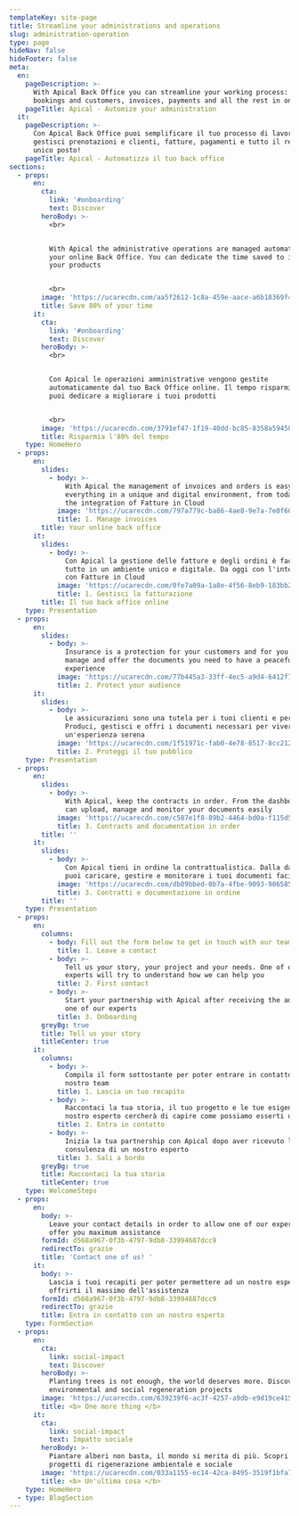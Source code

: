 ```yaml
---
templateKey: site-page
title: Streamline your administrations and operations
slug: administration-operation
type: page
hideNav: false
hideFooter: false
meta:
  en:
    pageDescription: >-
      With Apical Back Office you can streamline your working process: manage
      bookings and customers, invoices, payments and all the rest in one place!
    pageTitle: Apical - Automize your administration
  it:
    pageDescription: >-
      Con Apical Back Office puoi semplificare il tuo processo di lavoro:
      gestisci prenotazioni e clienti, fatture, pagamenti e tutto il resto in un
      unico posto!
    pageTitle: Apical - Automatizza il tuo back office
sections:
  - props:
      en:
        cta:
          link: '#onboarding'
          text: Discover
        heroBody: >-
          <br>


          With Apical the administrative operations are managed automatically by
          your online Back Office. You can dedicate the time saved to improve
          your products


          <br>
        image: 'https://ucarecdn.com/aa5f2612-1c8a-459e-aace-a6b18369f457/'
        title: Save 80% of your time
      it:
        cta:
          link: '#onboarding'
          text: Discover
        heroBody: >-
          <br>


          Con Apical le operazioni amministrative vengono gestite
          automaticamente dal tuo Back Office online. Il tempo risparmiato lo
          puoi dedicare a migliorare i tuoi prodotti


          <br>
        image: 'https://ucarecdn.com/3791ef47-1f19-40dd-bc85-8358a5945074/'
        title: Risparmia l'80% del tempo
    type: HomeHero
  - props:
      en:
        slides:
          - body: >-
              With Apical the management of invoices and orders is easy:
              everything in a unique and digital environment, from today on with
              the integration of Fatture in Cloud
            image: 'https://ucarecdn.com/797a779c-ba86-4ae8-9e7a-7e0f606bd345/'
            title: 1. Manage invoices
        title: Your online back office
      it:
        slides:
          - body: >-
              Con Apical la gestione delle fatture e degli ordini è facile:
              tutto in un ambiente unico e digitale. Da oggi con l'integrazione
              con Fatture in Cloud
            image: 'https://ucarecdn.com/0fe7a09a-1a8e-4f56-8eb9-183bb25d5d24/'
            title: 1. Gestisci la fatturazione
        title: Il tuo back office online
    type: Presentation
  - props:
      en:
        slides:
          - body: >-
              Insurance is a protection for your customers and for you. Produce,
              manage and offer the documents you need to have a peaceful
              experience
            image: 'https://ucarecdn.com/77b445a3-33ff-4ec5-a9d4-6412f78eed6d/'
            title: 2. Protect your audience
      it:
        slides:
          - body: >-
              Le assicurazioni sono una tutela per i tuoi clienti e per te.
              Produci, gestisci e offri i documenti necessari per vivere
              un'esperienza serena
            image: 'https://ucarecdn.com/1f51971c-fab0-4e78-8517-8cc2127eeb21/'
            title: 2. Proteggi il tuo pubblico
    type: Presentation
  - props:
      en:
        slides:
          - body: >-
              With Apical, keep the contracts in order. From the dashboard you
              can upload, manage and monitor your documents easily
            image: 'https://ucarecdn.com/c587e1f8-89b2-4464-bd0a-f115d5c312a1/'
            title: 3. Contracts and documentation in order
        title: ''
      it:
        slides:
          - body: >-
              Con Apical tieni in ordine la contrattualistica. Dalla dashboard
              puoi caricare, gestire e monitorare i tuoi documenti facilmente
            image: 'https://ucarecdn.com/db89bbed-0b7a-4fbe-9093-906585786840/'
            title: 3. Contratti e documentazione in ordine
        title: ''
    type: Presentation
  - props:
      en:
        columns:
          - body: Fill out the form below to get in touch with our team
            title: 1. Leave a contact
          - body: >-
              Tell us your story, your project and your needs. One of our
              experts will try to understand how we can help you
            title: 2. First contact
          - body: >-
              Start your partnership with Apical after receiving the advice of
              one of our experts
            title: 3. Onboarding
        greyBg: true
        title: Tell us your story
        titleCenter: true
      it:
        columns:
          - body: >-
              Compila il form sottostante per poter entrare in contatto con il
              nostro team 
            title: 1. Lascia un tuo recapito
          - body: >-
              Raccontaci la tua storia, il tuo progetto e le tue esigenze. Un
              nostro esperto cercherà di capire come possiamo esserti utili
            title: 2. Entra in contatto
          - body: >-
              Inizia la tua partnership con Apical dopo aver ricevuto la
              consulenza di un nostro esperto
            title: 3. Sali a bordo
        greyBg: true
        title: Raccontaci la tua storia
        titleCenter: true
    type: WelcomeSteps
  - props:
      en:
        body: >-
          Leave your contact details in order to allow one of our experts to
          offer you maximum assistance
        formId: d568a967-0f3b-4797-9db8-33994687dcc9
        redirectTo: grazie
        title: 'Contact one of us! '
      it:
        body: >-
          Lascia i tuoi recapiti per poter permettere ad un nostro esperto di
          offrirti il massimo dell'assistenza
        formId: d568a967-0f3b-4797-9db8-33994687dcc9
        redirectTo: grazie
        title: Entra in contatto con un nostro esperto
    type: FormSection
  - props:
      en:
        cta:
          link: social-impact
          text: Discover
        heroBody: >-
          Planting trees is not enough, the world deserves more. Discover our
          environmental and social regeneration projects
        image: 'https://ucarecdn.com/639239f6-ac3f-4257-a9db-e9d19ce41526/'
        title: <b> One more thing </b>
      it:
        cta:
          link: social-impact
          text: Impatto sociale
        heroBody: >-
          Piantare alberi non basta, il mondo si merita di più. Scopri i nostir
          progetti di rigenerazione ambientale e sociale
        image: 'https://ucarecdn.com/033a1155-ec14-42ca-8495-3519f1bfa751/'
        title: <b> Un'ultima cosa </b>
    type: HomeHero
  - type: BlogSection
---
```


